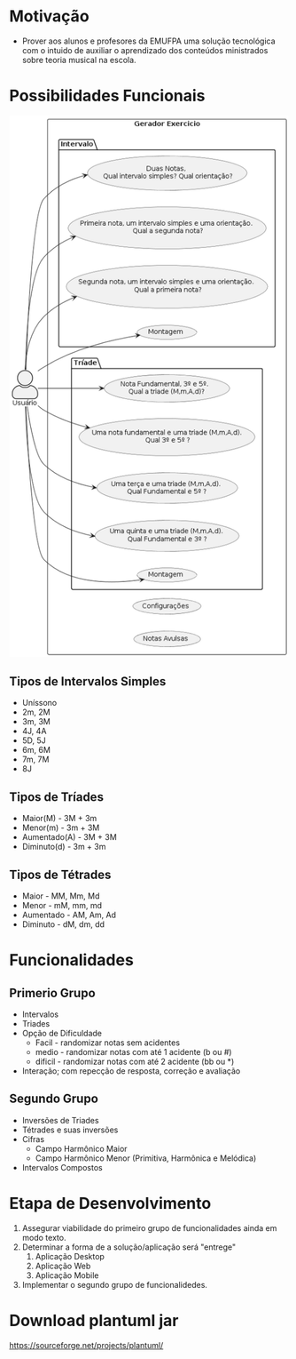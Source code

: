 # Motivação 
- Prover aos alunos e profesores da EMUFPA uma solução tecnológica com o intuido de auxiliar o aprendizado dos conteúdos ministrados sobre teoria musical na escola. 

# Possibilidades Funcionais

![Modelo](documentation/usecase.png)

## Tipos de Intervalos Simples

- Uníssono
- 2m, 2M
- 3m, 3M
- 4J, 4A
- 5D, 5J
- 6m, 6M
- 7m, 7M
- 8J

## Tipos de Tríades

- Maior(M) - 3M + 3m
- Menor(m) - 3m + 3M
- Aumentado(A) - 3M + 3M
- Diminuto(d) - 3m + 3m

## Tipos de Tétrades

- Maior - MM, Mm, Md
- Menor - mM, mm, md
- Aumentado - AM, Am, Ad
- Diminuto - dM, dm, dd

# Funcionalidades
## Primerio Grupo
- Intervalos 
- Triades
- Opção de Dificuldade
  - Facil - randomizar notas sem acidentes
  - medio - randomizar notas com até 1 acidente (b ou #)
  - dificil - randomizar notas com até 2 acidente (bb ou *)
- Interação; com repecção de resposta, correção e avaliação

## Segundo Grupo
- Inversões de Triades
- Tétrades e suas inversões
- Cifras
  - Campo Harmônico Maior
  - Campo Harmônico Menor (Primitiva, Harmônica e Melódica)
- Intervalos Compostos

# Etapa de Desenvolvimento

1. Assegurar viabilidade do primeiro grupo de funcionalidades ainda em modo texto.
1. Determinar a forma de a solução/aplicação será "entrege" 
   1. Aplicação Desktop
   1. Aplicação Web
   1. Aplicação Mobile
1. Implementar o segundo grupo de funcionalidedes.

# Download plantuml jar

https://sourceforge.net/projects/plantuml/

